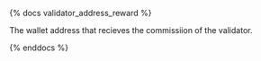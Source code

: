 {% docs validator_address_reward %}

The wallet address that recieves the commissiion of the validator.

{% enddocs %}